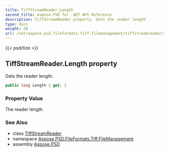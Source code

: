 ```yaml
---
title: TiffStreamReader.Length
second_title: Aspose.PSD for .NET API Reference
description: TiffStreamReader property. Gets the reader length
type: docs
weight: 20
url: /net/aspose.psd.fileformats.tiff.filemanagement/tiffstreamreader/length/
---
```

{{< psd/tize >}}
## TiffStreamReader.Length property

Gets the reader length.

```csharp
public long Length { get; }
```

### Property Value

The reader length.

### See Also

* class [TiffStreamReader](../)
* namespace [Aspose.PSD.FileFormats.Tiff.FileManagement](../../../aspose.psd.fileformats.tiff.filemanagement/)
* assembly [Aspose.PSD](../../../)


